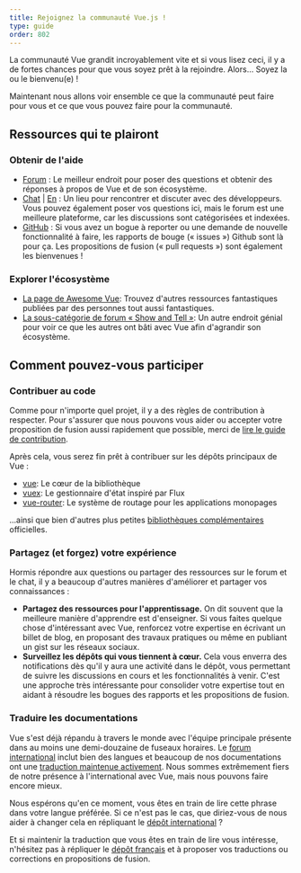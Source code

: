 ```yaml
---
title: Rejoignez la communauté Vue.js !
type: guide
order: 802
---
```


La communauté Vue grandit incroyablement vite et si vous lisez ceci, il y a de fortes chances pour que vous soyez prêt à la rejoindre. Alors... Soyez la ou le bienvenu(e) !

Maintenant nous allons voir ensemble ce que la communauté peut faire pour vous et ce que vous pouvez faire pour la communauté.

## Ressources qui te plairont

### Obtenir de l'aide

- [Forum](https://forum.vuejs.org/french) : Le meilleur endroit pour poser des questions et obtenir des réponses à propos de Vue et de son écosystème.
- [Chat](https://gitter.im/vuejs-fr/vue) | [En](https://chat.vuejs.org/) : Un lieu pour rencontrer et discuter avec des développeurs. Vous pouvez également poser vos questions ici, mais le forum est une meilleure plateforme, car les discussions sont catégorisées et indexées.
- [GitHub](https://github.com/vuejs) : Si vous avez un bogue à reporter ou une demande de nouvelle fonctionnalité à faire, les rapports de bouge (« issues ») Github sont là pour ça. Les propositions de fusion (« pull requests ») sont également les bienvenues !

### Explorer l'écosystème

- [La page de Awesome Vue](https://github.com/vuejs/awesome-vue): Trouvez d'autres ressources fantastiques publiées par des personnes tout aussi fantastiques.
- [La sous-catégorie de forum « Show and Tell »](https://forum.vuejs.org/c/show-and-tell): Un autre endroit génial pour voir ce que les autres ont bâti avec Vue afin d'agrandir son écosystème.

## Comment pouvez-vous participer

### Contribuer au code

Comme pour n'importe quel projet, il y a des règles de contribution à respecter. Pour s'assurer que nous pouvons vous aider ou accepter votre proposition de fusion aussi rapidement que possible, merci de [lire le guide de contribution](https://github.com/vuejs/vue/blob/dev/.github/CONTRIBUTING.md).

Après cela, vous serez fin prêt à contribuer sur les dépôts principaux de Vue :

- [vue](https://github.com/vuejs/vue): Le cœur de la bibliothèque
- [vuex](https://github.com/vuejs/vuex): Le gestionnaire d'état inspiré par Flux
- [vue-router](https://github.com/vuejs/vue-router): Le système de routage pour les applications monopages

...ainsi que bien d'autres plus petites [bibliothèques complémentaires](https://github.com/vuejs) officielles.

### Partagez (et forgez) votre expérience

Hormis répondre aux questions ou partager des ressources sur le forum et le chat, il y a beaucoup d'autres manières d'améliorer et partager vos connaissances :

- **Partagez des ressources pour l'apprentissage.** On dit souvent que la meilleure manière d'apprendre est d'enseigner. Si vous faites quelque chose d'intéressant avec Vue, renforcez votre expertise en écrivant un billet de blog, en proposant des travaux pratiques ou même en publiant un gist sur les réseaux sociaux.
- **Surveillez les dépôts qui vous tiennent à cœur.** Cela vous enverra des notifications dès qu'il y aura une activité dans le dépôt, vous permettant de suivre les discussions en cours et les fonctionnalités à venir. C'est une approche très intéressante pour consolider votre expertise tout en aidant à résoudre les bogues des rapports et les propositions de fusion.

### Traduire les documentations

Vue s'est déjà répandu à travers le monde avec l'équipe principale présente dans au moins une demi-douzaine de fuseaux horaires. Le [forum international](https://forum.vuejs.org/) inclut bien des langues et beaucoup de nos documentations ont une [traduction maintenue activement](https://github.com/vuejs?utf8=%E2%9C%93&query=vuejs.org). Nous sommes extrêmement fiers de notre présence à l'international avec Vue, mais nous pouvons faire encore mieux.

Nous espérons qu'en ce moment, vous êtes en train de lire cette phrase dans votre langue préférée. Si ce n'est pas le cas, que diriez-vous de nous aider à changer cela en répliquant le [dépôt international](https://github.com/vuejs/vuejs.org/) ?

Et si maintenir la traduction que vous êtes en train de lire vous intéresse, n'hésitez pas à répliquer le [dépôt français](https://github.com/vuejs-fr/vuejs.org/) et à proposer vos traductions ou corrections en propositions de fusion.
